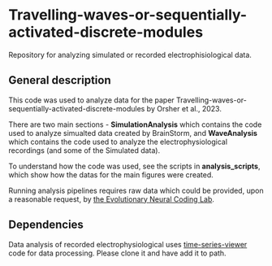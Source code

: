 # Travelling-waves-or-sequentially-activated-discrete-modules

Repository for analyzing simulated or recorded electrophisiological data.

## General description
This code was used to analyze data for the paper Travelling-waves-or-sequentially-activated-discrete-modules by Orsher et al., 2023.

There are two main sections - **SimulationAnalysis** which contains the code used to analyze simualted 
data created by BrainStorm, and **WaveAnalysis** which contains the code used to
analyze the electrophysiological recordings (and some of the Simulated data).

To understand how the code was used, see the scripts in **analysis_scripts**, 
which show how the datas for the main figures were created.

Running analysis pipelines requires raw data which could be provided, upon a reasonable request, by [the Evolutionary Neural Coding Lab](https://www.evolutionaryneuralcodinglab.sites.tau.ac.il/).

## Dependencies
Data analysis of recorded electrophysiological uses [time-series-viewer](https://github.com/EvolutionaryNeuralCodingLab/time-series-viewer) code for data processing.
Please clone it and have add it to path.
